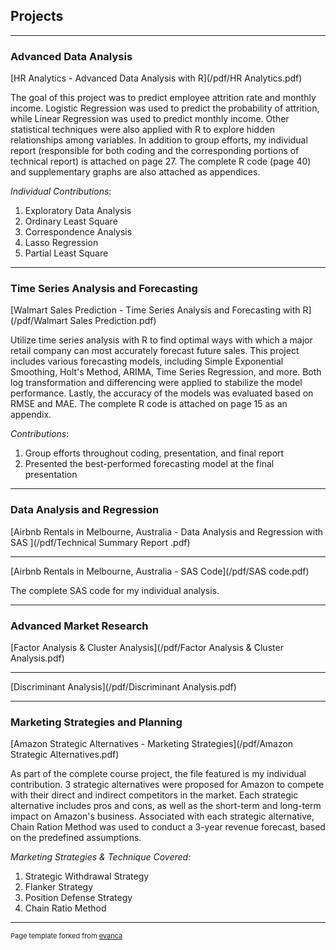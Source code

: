 ## Projects

---

### Advanced Data Analysis

[HR Analytics - Advanced Data Analysis with R](/pdf/HR Analytics.pdf)

The goal of this project was to predict employee attrition rate and monthly income. Logistic Regression was used to predict the probability of attrition, while Linear Regression was used to predict monthly income. Other statistical techniques were also applied with R to explore hidden relationships among variables.
In addition to group efforts, my individual report (responsible for both coding and the corresponding portions of technical report) is attached on page 27. The complete R code (page 40) and supplementary graphs are also attached as appendices.

_Individual Contributions_:
1. Exploratory Data Analysis
2. Ordinary Least Square
3. Correspondence Analysis
4. Lasso Regression
5. Partial Least Square

---

### Time Series Analysis and Forecasting

[Walmart Sales Prediction - Time Series Analysis and Forecasting with R](/pdf/Walmart Sales Prediction.pdf)

Utilize time series analysis with R to find optimal ways with which a major retail company can most accurately forecast future sales. This project includes various forecasting models, including Simple Exponential Smoothing, Holt's Method, ARIMA, Time Series Regression, and more. Both log transformation and differencing were applied to stabilize the model performance. Lastly, the accuracy of the models was evaluated based on RMSE and MAE. The complete R code is attached on page 15 as an appendix.

_Contributions_:
1. Group efforts throughout coding, presentation, and final report 
2. Presented the best-performed forecasting model at the final presentation

---

### Data Analysis and Regression

[Airbnb Rentals in Melbourne, Australia - Data Analysis and Regression with SAS ](/pdf/Technical Summary Report .pdf)

---
[Airbnb Rentals in Melbourne, Australia - SAS Code](/pdf/SAS code.pdf)

The complete SAS code for my individual analysis.

---

### Advanced Market Research

[Factor Analysis & Cluster Analysis](/pdf/Factor Analysis & Cluster Analysis.pdf)

---
[Discriminant Analysis](/pdf/Discriminant Analysis.pdf)

---

### Marketing Strategies and Planning

[Amazon Strategic Alternatives - Marketing Strategies](/pdf/Amazon Strategic Alternatives.pdf)

As part of the complete course project, the file featured is my individual contribution. 3 strategic alternatives were proposed for Amazon to compete with their direct and indirect competitors in the market. Each strategic alternative includes pros and cons, as well as the short-term and long-term impact on Amazon's business. Associated with each strategic alternative, Chain Ration Method was used to conduct a 3-year revenue forecast, based on the predefined assumptions.

_Marketing Strategies & Technique Covered:_
1. Strategic Withdrawal Strategy
2. Flanker Strategy
3. Position Defense Strategy
4. Chain Ratio Method

---
<p style="font-size:11px">Page template forked from <a href="https://github.com/evanca/quick-portfolio">evanca</a></p>
<!-- Remove above link if you don't want to attibute -->
